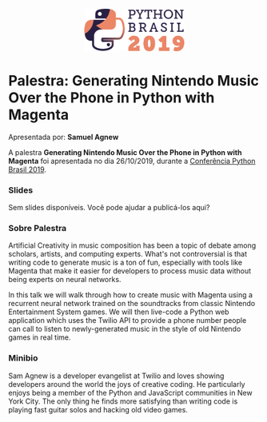 <p align="center"><img src="../../logo_python_brasil_2019-01.svg" width="200"></p>

# Palestra: Generating Nintendo Music Over the Phone in Python with Magenta
Apresentada por: **Samuel Agnew**


A palestra **Generating Nintendo Music Over the Phone in Python with Magenta** foi apresentada no dia 26/10/2019, durante a [Conferência Python Brasil 2019](http://2019.pythonbrasil.org.br).



### Slides

Sem slides disponíveis. Você pode ajudar a publicá-los aqui?



### Sobre Palestra
Artificial Creativity in music composition has been a topic of debate among scholars, artists, and computing experts. What's not controversial is that writing code to generate music is a ton of fun, especially with tools like Magenta that make it easier for developers to process music data without being experts on neural networks.

In this talk we will walk through how to create music with Magenta using a recurrent neural network trained on the soundtracks from classic Nintendo Entertainment System games. We will then live-code a Python web application which uses the Twilio API to provide a phone number people can call to listen to newly-generated music in the style of old Nintendo games in real time.



### Minibio
Sam Agnew is a developer evangelist at Twilio and loves showing developers around the world the joys of creative coding. He particularly enjoys being a member of the Python and JavaScript communities in New York City. The only thing he finds more satisfying than writing code is playing fast guitar solos and hacking old video games.


